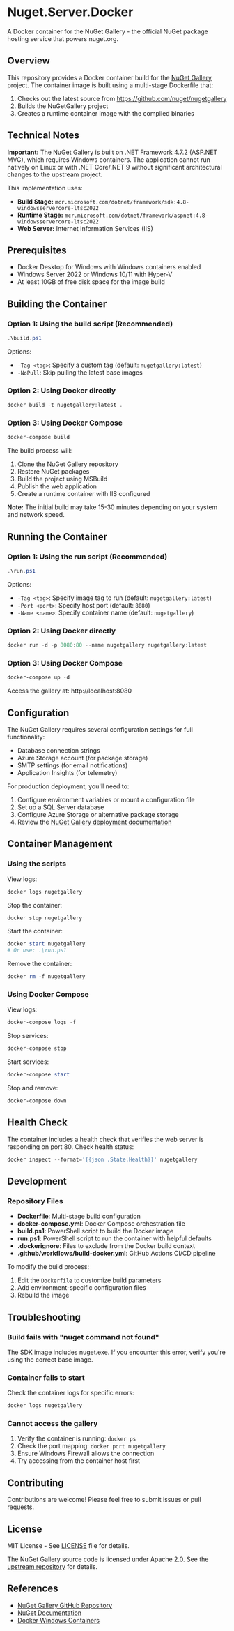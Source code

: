# Nuget.Server.Docker

A Docker container for the NuGet Gallery - the official NuGet package hosting service that powers nuget.org.

## Overview

This repository provides a Docker container build for the [NuGet Gallery](https://github.com/nuget/nugetgallery) project. The container image is built using a multi-stage Dockerfile that:

1. Checks out the latest source from https://github.com/nuget/nugetgallery
2. Builds the NuGetGallery project
3. Creates a runtime container image with the compiled binaries

## Technical Notes

**Important:** The NuGet Gallery is built on .NET Framework 4.7.2 (ASP.NET MVC), which requires Windows containers. The application cannot run natively on Linux or with .NET Core/.NET 9 without significant architectural changes to the upstream project.

This implementation uses:
- **Build Stage:** `mcr.microsoft.com/dotnet/framework/sdk:4.8-windowsservercore-ltsc2022`
- **Runtime Stage:** `mcr.microsoft.com/dotnet/framework/aspnet:4.8-windowsservercore-ltsc2022`
- **Web Server:** Internet Information Services (IIS)

## Prerequisites

- Docker Desktop for Windows with Windows containers enabled
- Windows Server 2022 or Windows 10/11 with Hyper-V
- At least 10GB of free disk space for the image build

## Building the Container

### Option 1: Using the build script (Recommended)

```powershell
.\build.ps1
```

Options:
- `-Tag <tag>`: Specify a custom tag (default: `nugetgallery:latest`)
- `-NoPull`: Skip pulling the latest base images

### Option 2: Using Docker directly

```powershell
docker build -t nugetgallery:latest .
```

### Option 3: Using Docker Compose

```powershell
docker-compose build
```

The build process will:
1. Clone the NuGet Gallery repository
2. Restore NuGet packages
3. Build the project using MSBuild
4. Publish the web application
5. Create a runtime container with IIS configured

**Note:** The initial build may take 15-30 minutes depending on your system and network speed.

## Running the Container

### Option 1: Using the run script (Recommended)

```powershell
.\run.ps1
```

Options:
- `-Tag <tag>`: Specify image tag to run (default: `nugetgallery:latest`)
- `-Port <port>`: Specify host port (default: `8080`)
- `-Name <name>`: Specify container name (default: `nugetgallery`)

### Option 2: Using Docker directly

```powershell
docker run -d -p 8080:80 --name nugetgallery nugetgallery:latest
```

### Option 3: Using Docker Compose

```powershell
docker-compose up -d
```

Access the gallery at: http://localhost:8080

## Configuration

The NuGet Gallery requires several configuration settings for full functionality:

- Database connection strings
- Azure Storage account (for package storage)
- SMTP settings (for email notifications)
- Application Insights (for telemetry)

For production deployment, you'll need to:

1. Configure environment variables or mount a configuration file
2. Set up a SQL Server database
3. Configure Azure Storage or alternative package storage
4. Review the [NuGet Gallery deployment documentation](https://github.com/NuGet/NuGetGallery/tree/main/docs/Deploying)

## Container Management

### Using the scripts

View logs:
```powershell
docker logs nugetgallery
```

Stop the container:
```powershell
docker stop nugetgallery
```

Start the container:
```powershell
docker start nugetgallery
# Or use: .\run.ps1
```

Remove the container:
```powershell
docker rm -f nugetgallery
```

### Using Docker Compose

View logs:
```powershell
docker-compose logs -f
```

Stop services:
```powershell
docker-compose stop
```

Start services:
```powershell
docker-compose start
```

Stop and remove:
```powershell
docker-compose down
```

## Health Check

The container includes a health check that verifies the web server is responding on port 80. Check health status:

```powershell
docker inspect --format='{{json .State.Health}}' nugetgallery
```

## Development

### Repository Files

- **Dockerfile**: Multi-stage build configuration
- **docker-compose.yml**: Docker Compose orchestration file
- **build.ps1**: PowerShell script to build the Docker image
- **run.ps1**: PowerShell script to run the container with helpful defaults
- **.dockerignore**: Files to exclude from the Docker build context
- **.github/workflows/build-docker.yml**: GitHub Actions CI/CD pipeline

To modify the build process:

1. Edit the `Dockerfile` to customize build parameters
2. Add environment-specific configuration files
3. Rebuild the image

## Troubleshooting

### Build fails with "nuget command not found"
The SDK image includes nuget.exe. If you encounter this error, verify you're using the correct base image.

### Container fails to start
Check the container logs for specific errors:
```powershell
docker logs nugetgallery
```

### Cannot access the gallery
1. Verify the container is running: `docker ps`
2. Check the port mapping: `docker port nugetgallery`
3. Ensure Windows Firewall allows the connection
4. Try accessing from the container host first

## Contributing

Contributions are welcome! Please feel free to submit issues or pull requests.

## License

MIT License - See [LICENSE](LICENSE) file for details.

The NuGet Gallery source code is licensed under Apache 2.0. See the [upstream repository](https://github.com/nuget/nugetgallery) for details.

## References

- [NuGet Gallery GitHub Repository](https://github.com/nuget/nugetgallery)
- [NuGet Documentation](https://docs.microsoft.com/nuget/)
- [Docker Windows Containers](https://docs.microsoft.com/virtualization/windowscontainers/)
